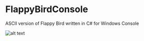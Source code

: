 # FlappyBirdConsole
ASCII version of Flappy Bird written in C# for Windows Console

![alt text](http://i.imgur.com/3AiZ8cQ.gif "Gameplay GIF")
